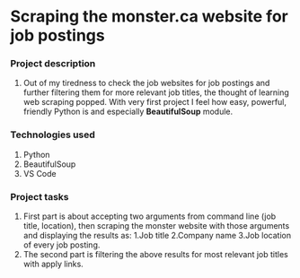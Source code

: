 # Scraping the monster.ca website for job postings
### Project description
 1. Out of my tiredness to check the job websites for job postings and further filtering them for more relevant job titles, the thought of learning web scraping popped. With very first project I feel how easy, powerful, friendly Python is and especially **BeautifulSoup** module.

### Technologies used
  1. Python
  2. BeautifulSoup
  3. VS Code
### Project tasks
  1.  First part is about accepting two arguments from command line (job title, location), then scraping the monster website with those arguments and displaying the results as:
      1.Job title
      2.Company name
      3.Job location of every job posting.
   2. The second part is filtering the above results for most relevant job titles with apply links.
